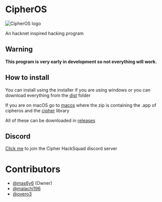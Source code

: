 # CipherOS

<picture>
  <source media="(prefers-color-scheme: dark)" srcset="https://raw.githubusercontent.com/mas6y6/CipherOS/refs/heads/main/logos/banner.png">
  <source media="(prefers-color-scheme: light)" srcset="https://raw.githubusercontent.com/mas6y6/CipherOS/refs/heads/main/logos/banner_black.png">
  <img alt="CipherOS logo" src="https://user-images.githubusercontent.com/25423296/163456779-a8556205-d0a5-45e2-ac17-42d089e3c3f8.png">
</picture>


An hacknet inspired hacking program
## Warning
**This program is very early in development so not everything will work.**

## How to install
You can install using the installer if you are using windows or you can download everything from the [dist](https://github.com/mas6y6/CipherOS/tree/main/dist) folder

If you are on macOS go to [macos](https://github.com/mas6y6/CipherOS/tree/main/macos) where the zip is containing the .app of cipheros and the [cipher](https://github.com/mas6y6/CipherOS/tree/main/cipher) library

All of these can be downloaded in [releases](https://github.com/mas6y6/CipherOS/releases)

## Discord
[Click me](https://discord.gg/4HJrhKhWgj) to join the Cipher HackSquad discord server

# Contributors
+ [@mas6y6](https://github.com/mas6y6) (Owner)
+ [@malachi196](https://github.com/malachi196)
+ [@overo3](https://github.com/Overo3)
